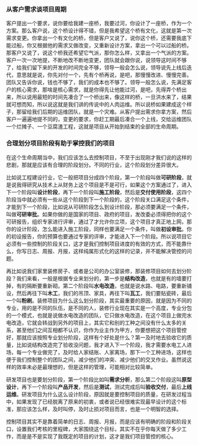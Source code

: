 ### 从客户需求谈项目周期

客户提出一个要求，说你要给我建一座桥，我要过河，你设计了一座桥，作为一个方案。那么客户说，这个桥设计得不错，但是我希望这个桥有文化，这就是第一次需求变更。你拿出一个有文化的桥，但是客户又说了，说你这个桥，还需要我底下能过船，你又根据他的需求又做改变，又重新设计方案，拿出一个可以过船的桥。那客户又说了，说这个桥我还希望它气派，那你怎么样，又拿出一个气派的方案。客户一次一次地提，不断地改不断地变更，团队就会跟你说，说领导这时间不够了，给我们留下来的开发的时间完全不够，领导一般会怎么说，领导说先上线后迭代，意思就是说，你先对付一个，先有个桥再说，是吧，那慢慢改进、慢慢完善。团队又告诉你说，钱也不够了，我们的成本也不够了。领导一般怎么说，先满足客户的核心需求，那啥是核心需求，就是你得先让他能过河，是吧，先得弄个桥出来，所以说用最短的时间先凑合了一个桥出来，像这样的桥，一旦洪水来了，结果就可想而知，所以说这就是我们讲的传说中的人肉运维。所以说桥如果建成这个样子，那留给我们后期的运维团队，就是一个灾难。从客户提出需求你拿方案，然后客户一遍遍地提不同的，变更的要求，你赶工期最后凑合一个上线，交给运维团队一个烂摊子、一个豆腐渣工程，这就是项目从开始到结束的全部的生命周期。

### 合理划分项目阶段有助于掌控我们的项目

在这个生命周期当中，我们应该怎么去控制项目，不至于出现刚才我们说的这样的悲剧，那就是应该有合理的阶段划分。不同的行业，这个阶段划分差异很大。

比如说工程建设行业，它一般把项目分成四个阶段，第一个阶段叫做**可研阶段**，就是说我得研究从技术上从财务上这个项目是不是可行，如果这个方案通过了，进入下一个阶段叫**设计阶段**，再下一个阶段叫**施工阶段**，然后是**交付使用阶段**，这四个阶段当中就必须有一些从这个阶段到下一个阶段的，这个阶段关口满足这个条件，才能到下一个阶段，比如说从可研阶段怎么到设计阶段，那必须要满足一个条件，叫做**可研审批**。如果你做的是国家的项目、政府的项目，发改委必须得把你的这个可研报告，组织专家进行评审，通过了才允许你立项，这个项目才真正地上网，那你的设计阶段，怎么能进入施工阶段，同样也要满足一个条件，叫做**初设审批**。你的初设报告，你的预算也要通过专家的评审，才能进入下一个阶段。所以说项目它必须有一些控制的阶段关口，这才是我们控制项目进度的有效的方式，而不能靠什么，你写日志、周报、月报，这样纯属形式化的这样的记录，并不能解决管控的问题。

再比如说我们家里装修房子、或者是公司的办公室装修，那装修项目如何去划分阶段？我们来看，一般是根据专业来划分的，第一步是**结构改造**，也就是有的墙要打掉，有的隔断要重新砌。第二个阶段叫**水电改造**，也就是说水路、电路，要重新铺设，然后再往下叫**木工**，我们的吊顶、家具，再往下叫**瓦工**，我们要贴瓷砖，最后一个叫**粉刷**。装修项目为什么这么划分阶段，其实最重要的原因，就是因为不同的专业，用的是不同的队伍，是不同的人，装修行业现在其实是一个高度，专业分包的一个模式，也就是说做水电改造的团队，它只做水电改造，在这个项目上做完水电改造，它就会转战到另外的项目上，其实它和别的工种之间没有什么太多的关系，甚至他们之间互相都不认识，你作为业主作为甲方，你要想把这个项目管控好，那就应该按照专业划分阶段，这样有个好处是什么？第一及时地去验收它的质量，比如说结构改造完了验收没问题，我才进入下一个阶段，我才需要水电工人进场，每一个专业做完了，及时给人家结账、人家离场，那下一个工种进场，这样也便于我们控制整个的团队之间，减少他们的冲突、减少他们的交叉作业。虽然说这样的效率未必是最理想的，但是这样的管理，可能相对比较简单。

研发项目也是要划分阶段，第一个阶段比如叫**需求分析**，那么第二个阶段这叫**原型设计**，再下一个阶段叫**产品开发**，然后是**测试**，测试完成后叫**验收交付**，最后**上线运维**。研发项目为什么这么设计阶段，原因就是要控制项目的质量，在研发过程当中，如果发现了已经脱离了原来的初衷，或者说已经很难实现最早设计的这个标准，那应该怎么样，及时叫停，及时止损对项目而言，也是一个明智的选择。

控制项目其实不是靠着简单的日志、周报、月报，而是应该有明确的阶段和阶段关口，设置我们考核的里程碑，大家围绕这个目标，其实不在乎你每天做了多少工作，而是是不是实现了我既定的项目的计划，这才是我们项目管控的核心。